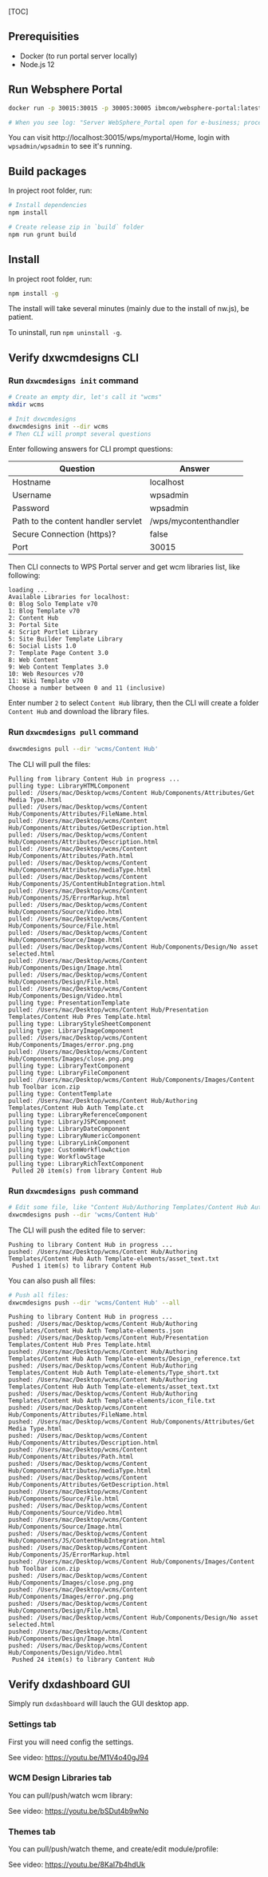 [TOC]

## Prerequisities

- Docker (to run portal server locally)
- Node.js 12



## Run Websphere Portal

```bash
docker run -p 30015:30015 -p 30005:30005 ibmcom/websphere-portal:latest

# When you see log: "Server WebSphere_Portal open for e-business; process id is 118", the HCL portal server is started successfully
```

You can visit http://localhost:30015/wps/myportal/Home, login with `wpsadmin/wpsadmin` to see it's running.



## Build packages

In project root folder, run:

```bash
# Install dependencies
npm install

# Create release zip in `build` folder
npm run grunt build
```



## Install

In project root folder, run:

```bash
npm install -g
```

The install will take several minutes (mainly due to the install of nw.js), be patient.

To uninstall, run `npm uninstall -g`.



## Verify dxwcmdesigns CLI

### Run `dxwcmdesigns init` command

```bash
# Create an empty dir, let's call it "wcms"
mkdir wcms

# Init dxwcmdesigns
dxwcmdesigns init --dir wcms
# Then CLI will prompt several questions
```

Enter following answers for CLI prompt questions:

| Question                            | Answer                |
| ----------------------------------- | --------------------- |
| Hostname                            | localhost             |
| Username                            | wpsadmin              |
| Password                            | wpsadmin              |
| Path to the content handler servlet | /wps/mycontenthandler |
| Secure Connection (https)?          | false                 |
| Port                                | 30015                 |

Then CLI connects to WPS Portal server and get wcm libraries list, like following:

```
loading ...
Available Libraries for localhost:
0: Blog Solo Template v70
1: Blog Template v70
2: Content Hub
3: Portal Site
4: Script Portlet Library
5: Site Builder Template Library
6: Social Lists 1.0
7: Template Page Content 3.0
8: Web Content
9: Web Content Templates 3.0
10: Web Resources v70
11: Wiki Template v70
Choose a number between 0 and 11 (inclusive)   
```

Enter number `2` to select `Content Hub` library, then the CLI will create a folder `Content Hub` and download the library files.

### Run `dxwcmdesigns pull` command

```bash
dxwcmdesigns pull --dir 'wcms/Content Hub'
```

The CLI will pull the files:

```
Pulling from library Content Hub in progress ...
pulling type: LibraryHTMLComponent
pulled: /Users/mac/Desktop/wcms/Content Hub/Components/Attributes/Get Media Type.html
pulled: /Users/mac/Desktop/wcms/Content Hub/Components/Attributes/FileName.html
pulled: /Users/mac/Desktop/wcms/Content Hub/Components/Attributes/GetDescription.html
pulled: /Users/mac/Desktop/wcms/Content Hub/Components/Attributes/Description.html
pulled: /Users/mac/Desktop/wcms/Content Hub/Components/Attributes/Path.html
pulled: /Users/mac/Desktop/wcms/Content Hub/Components/Attributes/mediaType.html
pulled: /Users/mac/Desktop/wcms/Content Hub/Components/JS/ContentHubIntegration.html
pulled: /Users/mac/Desktop/wcms/Content Hub/Components/JS/ErrorMarkup.html
pulled: /Users/mac/Desktop/wcms/Content Hub/Components/Source/Video.html
pulled: /Users/mac/Desktop/wcms/Content Hub/Components/Source/File.html
pulled: /Users/mac/Desktop/wcms/Content Hub/Components/Source/Image.html
pulled: /Users/mac/Desktop/wcms/Content Hub/Components/Design/No asset selected.html
pulled: /Users/mac/Desktop/wcms/Content Hub/Components/Design/Image.html
pulled: /Users/mac/Desktop/wcms/Content Hub/Components/Design/File.html
pulled: /Users/mac/Desktop/wcms/Content Hub/Components/Design/Video.html
pulling type: PresentationTemplate
pulled: /Users/mac/Desktop/wcms/Content Hub/Presentation Templates/Content Hub Pres Template.html
pulling type: LibraryStyleSheetComponent
pulling type: LibraryImageComponent
pulled: /Users/mac/Desktop/wcms/Content Hub/Components/Images/error.png.png
pulled: /Users/mac/Desktop/wcms/Content Hub/Components/Images/close.png.png
pulling type: LibraryTextComponent
pulling type: LibraryFileComponent
pulled: /Users/mac/Desktop/wcms/Content Hub/Components/Images/Content hub Toolbar icon.zip
pulling type: ContentTemplate
pulled: /Users/mac/Desktop/wcms/Content Hub/Authoring Templates/Content Hub Auth Template.ct
pulling type: LibraryReferenceComponent
pulling type: LibraryJSPComponent
pulling type: LibraryDateComponent
pulling type: LibraryNumericComponent
pulling type: LibraryLinkComponent
pulling type: CustomWorkflowAction
pulling type: WorkflowStage
pulling type: LibraryRichTextComponent
 Pulled 20 item(s) from library Content Hub
```

### Run `dxwcmdesigns push` command

```bash
# Edit some file, like "Content Hub/Authoring Templates/Content Hub Auth Template-elements/asset_text.txt", then run:
dxwcmdesigns push --dir 'wcms/Content Hub'
```

The CLI will push the edited file to server:

```
Pushing to library Content Hub in progress ...
pushed: /Users/mac/Desktop/wcms/Content Hub/Authoring Templates/Content Hub Auth Template-elements/asset_text.txt
 Pushed 1 item(s) to library Content Hub
```

You can also push all files:

```bash
# Push all files:
dxwcmdesigns push --dir 'wcms/Content Hub' --all
```

```
Pushing to library Content Hub in progress ...
pushed: /Users/mac/Desktop/wcms/Content Hub/Authoring Templates/Content Hub Auth Template-elements.json
pushed: /Users/mac/Desktop/wcms/Content Hub/Presentation Templates/Content Hub Pres Template.html
pushed: /Users/mac/Desktop/wcms/Content Hub/Authoring Templates/Content Hub Auth Template-elements/Design_reference.txt
pushed: /Users/mac/Desktop/wcms/Content Hub/Authoring Templates/Content Hub Auth Template-elements/Type_short.txt
pushed: /Users/mac/Desktop/wcms/Content Hub/Authoring Templates/Content Hub Auth Template-elements/asset_text.txt
pushed: /Users/mac/Desktop/wcms/Content Hub/Authoring Templates/Content Hub Auth Template-elements/icon_file.txt
pushed: /Users/mac/Desktop/wcms/Content Hub/Components/Attributes/FileName.html
pushed: /Users/mac/Desktop/wcms/Content Hub/Components/Attributes/Get Media Type.html
pushed: /Users/mac/Desktop/wcms/Content Hub/Components/Attributes/Description.html
pushed: /Users/mac/Desktop/wcms/Content Hub/Components/Attributes/Path.html
pushed: /Users/mac/Desktop/wcms/Content Hub/Components/Attributes/mediaType.html
pushed: /Users/mac/Desktop/wcms/Content Hub/Components/Attributes/GetDescription.html
pushed: /Users/mac/Desktop/wcms/Content Hub/Components/Source/File.html
pushed: /Users/mac/Desktop/wcms/Content Hub/Components/Source/Video.html
pushed: /Users/mac/Desktop/wcms/Content Hub/Components/Source/Image.html
pushed: /Users/mac/Desktop/wcms/Content Hub/Components/JS/ContentHubIntegration.html
pushed: /Users/mac/Desktop/wcms/Content Hub/Components/JS/ErrorMarkup.html
pushed: /Users/mac/Desktop/wcms/Content Hub/Components/Images/Content hub Toolbar icon.zip
pushed: /Users/mac/Desktop/wcms/Content Hub/Components/Images/close.png.png
pushed: /Users/mac/Desktop/wcms/Content Hub/Components/Images/error.png.png
pushed: /Users/mac/Desktop/wcms/Content Hub/Components/Design/File.html
pushed: /Users/mac/Desktop/wcms/Content Hub/Components/Design/No asset selected.html
pushed: /Users/mac/Desktop/wcms/Content Hub/Components/Design/Image.html
pushed: /Users/mac/Desktop/wcms/Content Hub/Components/Design/Video.html
 Pushed 24 item(s) to library Content Hub
```



## Verify dxdashboard GUI

Simply run `dxdashboard` will lauch the GUI desktop app.

### Settings tab

First you will need config the settings.

See video: https://youtu.be/M1V4o40gJ94

### WCM Design Libraries tab

You can pull/push/watch wcm library:

See video: https://youtu.be/bSDut4b9wNo

### Themes tab

You can pull/push/watch theme, and create/edit module/profile:

See video: https://youtu.be/8KaI7b4hdUk